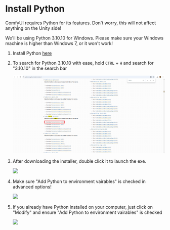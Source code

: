 # Install Python
ComfyUI requires Python for its features. Don't worry, this will not affect anything on the Unity side! 

We'll be using Python 3.10.10 for Windows. Please make sure your Windows machine is higher than Windows 7, or it won't work!

1. Install Python [here](https://www.python.org/downloads/windows/)

1. To search for Python 3.10.10 with ease, hold `CTRL` + `H` and search for "3.10.10" in the search bar

    ![ ](../../images/download_python.png)

1. After downloading the installer, double click it to launch the exe.

    ![ ](../../images/python_installer.png)

1. Make sure "Add Python to environment vairables" is checked in advanced options!

    ![ ](../../images/python-install-options.png)

1. If you already have Python installed on your computer, just click on "Modify" and ensure "Add Python to environment vairables" is checked

    ![ ](../../images/python-modify.png)
